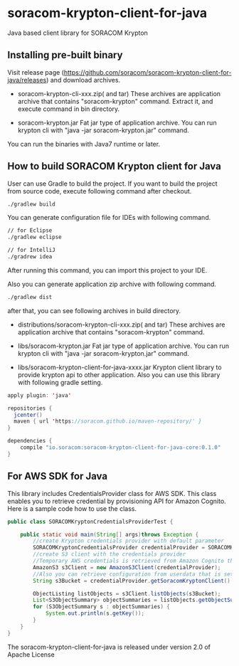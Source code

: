 # soracom-krypton-client-for-java
Java based client library for SORACOM Krypton 

## Installing pre-built binary
Visit release page (https://github.com/soracom/soracom-krypton-client-for-java/releases) and download archives.

- soracom-krypton-cli-xxx.zip( and tar)
These archives are application archive that contains "soracom-krypton" command. Extract it, and execute command in bin directory.

- soracom-krypton.jar
Fat jar type of application archive. You can run krypton cli with "java -jar soracom-krypton.jar" command.

You can run the binaries with Java7 runtime or later.

## How to build SORACOM Krypton client for Java
User can use Gradle to build the project. If you want to build the project from source code, execute following command after checkout.
 
```sh
./gradlew build
```

You can generate configuration file for IDEs with following command.

```sh
// for Eclipse
./gradlew eclipse

// for IntelliJ
./gradrew idea
```

After running this command, you can import this project to your IDE.

Also you can generate application zip archive with following command.

```sh
./gradlew dist
```

after that, you can see following archives in build directory.

- distributions/soracom-krypton-cli-xxx.zip( and tar)
These archives are application archive that contains "soracom-krypton" command.

- libs/soracom-krypton.jar
Fat jar type of application archive. You can run krypton cli with "java -jar soracom-krypton.jar" command.

- libs/soracom-krypton-client-for-java-xxxx.jar
Krypton client library to provide krypton api to other application. Also you can use this library with following gradle setting.

```java
apply plugin: 'java'

repositories {
  jcenter()
  maven { url 'https://soracom.github.io/maven-repository/' }
}

dependencies {
    compile "io.soracom:soracom-krypton-client-for-java-core:0.1.0"
}
```

## For AWS SDK for Java
This library includes CredentialsProvider class for AWS SDK. This class enables you to retrieve credential by provisioning API for Amazon Cognito.
Here is a sample code how to use the class.

```java
public class SORACOMKryptonCredentialsProviderTest {

	public static void main(String[] args)throws Exception {
		//create Krypton credentials provider with default parameter 
		SORACOMKryptonCredentialsProvider credentialProvider = SORACOMKryptonCredentialsProvider.build();
		//create S3 client with the credentials provider
		//Temporary AWS credentials is retrieved from Amazon Cognito through Krypton API with SIM(ASA) authentication
		AmazonS3 s3Client = new AmazonS3Client(credentialProvider);
		//Also you can retrieve configuration from userdata that is set to SIM group.
		String s3Bucket = credentialProvider.getSoracomKryptonClient().getUserdata();

		ObjectListing listObjects = s3Client.listObjects(s3Bucket);
		List<S3ObjectSummary> objectSummaries = listObjects.getObjectSummaries();
		for (S3ObjectSummary s : objectSummaries) {
			System.out.println(s.getKey());
		}
	}
}
```

The soracom-krypton-client-for-java is released under version 2.0 of Apache License